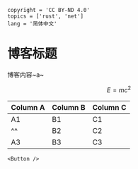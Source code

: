 ```blog
copyright = 'CC BY-ND 4.0'
topics = ['rust', 'net']
lang = '简体中文'
```

# 博客标题

博客内容~a~

$$
E=mc^2
$$

| Column A | Column B | Column C |
| -------- | -------- | -------- |
| A1       | B1       | C1       |
| ^^       | B2       | C2       |
| A3       | B3       | C3       |

```tsx embed
<Button />
```